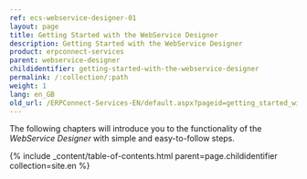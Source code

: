```yaml
---
ref: ecs-webservice-designer-01
layout: page
title: Getting Started with the WebService Designer
description: Getting Started with the WebService Designer
product: erpconnect-services
parent: webservice-designer
childidentifier: getting-started-with-the-webservice-designer
permalink: /:collection/:path
weight: 1
lang: en_GB
old_url: /ERPConnect-Services-EN/default.aspx?pageid=getting_started_with_the_webservice_designer
---
```


The following chapters will introduce you to the functionality of the *WebService Designer* with simple and easy-to-follow steps. 

{% include _content/table-of-contents.html parent=page.childidentifier collection=site.en %}

